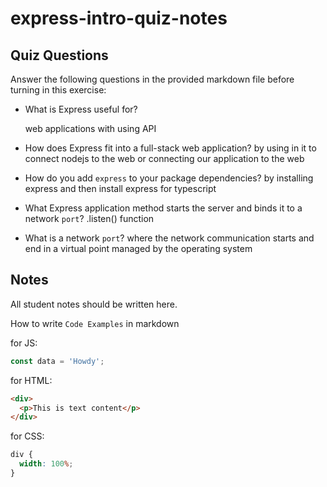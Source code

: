 # express-intro-quiz-notes

## Quiz Questions

Answer the following questions in the provided markdown file before turning in this exercise:

- What is Express useful for?

  web applications with using API

- How does Express fit into a full-stack web application?
  by using in it to connect nodejs to the web or connecting our application to the web

- How do you add `express` to your package dependencies?
  by installing express and then install express for typescript

- What Express application method starts the server and binds it to a network `port`?
  .listen() function

- What is a network `port`?
  where the network communication starts and end in a virtual point managed by the operating system

## Notes

All student notes should be written here.

How to write `Code Examples` in markdown

for JS:

```javascript
const data = 'Howdy';
```

for HTML:

```html
<div>
  <p>This is text content</p>
</div>
```

for CSS:

```css
div {
  width: 100%;
}
```
